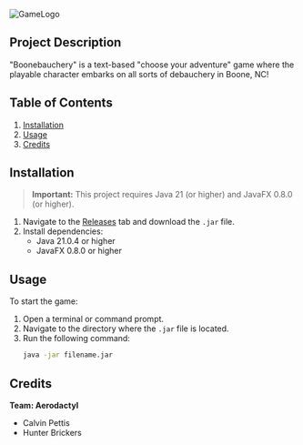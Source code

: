 ![GameLogo](https://github.com/ASU-Software-Engineering/aerodactyl-fall-2024/blob/main/src/main/resources/assets/Logo/logo3big.png)


## Project Description
"Boonebauchery" is a text-based "choose your adventure" game where the playable character embarks on all sorts of debauchery in Boone, NC!

## Table of Contents
1. [Installation](#installation)
2. [Usage](#usage)
3. [Credits](#credits)

## Installation
> **Important:** This project requires Java 21 (or higher) and JavaFX 0.8.0 (or higher).

1. Navigate to the [Releases](https://github.com/ASU-Software-Engineering/aerodactyl-fall-2024/releases) tab and download the `.jar` file.
2. Install dependencies:
   - Java 21.0.4 or higher
   - JavaFX 0.8.0 or higher

## Usage
To start the game:
1. Open a terminal or command prompt.
2. Navigate to the directory where the `.jar` file is located.
3. Run the following command:
   ```bash
   java -jar filename.jar

## Credits
**Team: Aerodactyl**
- Calvin Pettis
- Hunter Brickers

